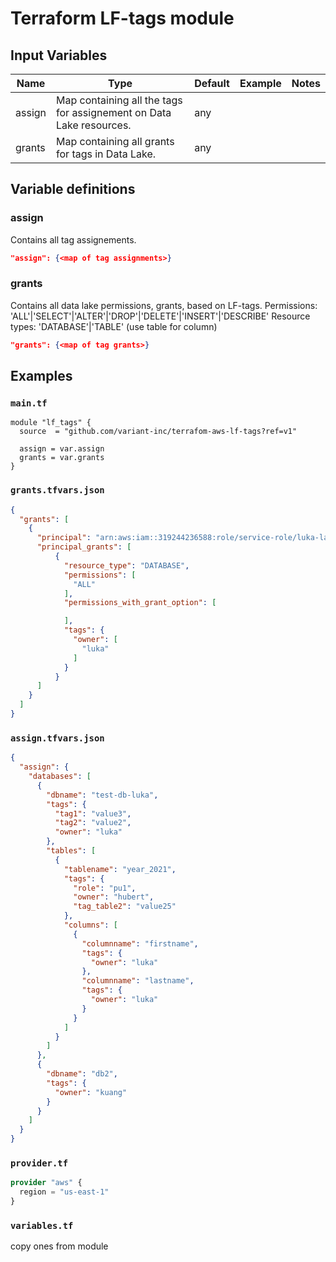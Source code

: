 # Terraform LF-tags module


## Input Variables
| Name     | Type    | Default   | Example     | Notes   |
| -------- | ------- | --------- | ----------- | ------- |
| assign | Map containing all the tags for assignement on Data Lake resources. | any |  |  |
| grants | Map containing all grants for tags in Data Lake. | any |  |  |

## Variable definitions

### assign
Contains all tag assignements.
```json
"assign": {<map of tag assignments>}
```

### grants
Contains all data lake permissions, grants, based on LF-tags.
Permissions:  'ALL'|'SELECT'|'ALTER'|'DROP'|'DELETE'|'INSERT'|'DESCRIBE'
Resource types: 'DATABASE'|'TABLE' (use table for column)
```json
"grants": {<map of tag grants>}
```

## Examples
### `main.tf`
```terarform
module "lf_tags" {
  source  = "github.com/variant-inc/terrafom-aws-lf-tags?ref=v1"

  assign = var.assign
  grants = var.grants
}
```

### `grants.tfvars.json`
```json
{
  "grants": [
    {
      "principal": "arn:aws:iam::319244236588:role/service-role/luka-lambda-test-role-716xt5p3",
      "principal_grants": [
          {
            "resource_type": "DATABASE",
            "permissions": [
              "ALL"
            ],
            "permissions_with_grant_option": [

            ],
            "tags": {
              "owner": [
                "luka"
              ]
            }
          }
      ]
    }
  ]
}
```

### `assign.tfvars.json`
```json
{
  "assign": {
    "databases": [
      {
        "dbname": "test-db-luka",
        "tags": {
          "tag1": "value3",
          "tag2": "value2",
          "owner": "luka"
        },
        "tables": [
          {
            "tablename": "year_2021",
            "tags": {
              "role": "pu1",
              "owner": "hubert",
              "tag_table2": "value25"
            },
            "columns": [
              {
                "columnname": "firstname",
                "tags": {
                  "owner": "luka"
                },
                "columnname": "lastname",
                "tags": {
                  "owner": "luka"
                }
              }
            ]
          }
        ]
      },
      {
        "dbname": "db2",
        "tags": {
          "owner": "kuang"
        }
      }
    ]
  }
}
```

### `provider.tf`
```terraform
provider "aws" {
  region = "us-east-1"
}
```

### `variables.tf`
copy ones from module
